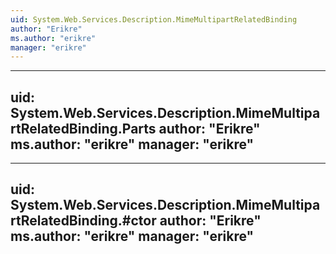 ```yaml
---
uid: System.Web.Services.Description.MimeMultipartRelatedBinding
author: "Erikre"
ms.author: "erikre"
manager: "erikre"
---
```


---
uid: System.Web.Services.Description.MimeMultipartRelatedBinding.Parts
author: "Erikre"
ms.author: "erikre"
manager: "erikre"
---

---
uid: System.Web.Services.Description.MimeMultipartRelatedBinding.#ctor
author: "Erikre"
ms.author: "erikre"
manager: "erikre"
---
